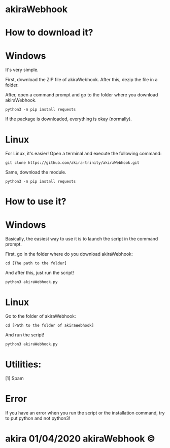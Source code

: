 # akiraWebhook

# How to download it?

# Windows

It's very simple.

First, download the ZIP file of akiraWebhook. After this, dezip the file in a folder.

After, open a command prompt and go to the folder where you download akiraWebhook.

```
python3 -m pip install requests
```
If the package is downloaded, everything is okay (normally).

# Linux

For Linux, it's easier! Open a terminal and execute the following command:

```
git clone https://github.com/akira-trinity/akiraWebhook.git
```

Same, download the module.

```
python3 -m pip install requests
```

# How to use it?

# Windows

Basically, the easiest way to use it is to launch the script in the command prompt.

First, go in the folder where do you download akiraWebhook:

```
cd [The path to the folder]
```
And after this, just run the script!

```
python3 akiraWebhook.py
```

# Linux

Go to the folder of akiraWebhook:

```
cd [Path to the folder of akiraWebhook]
```

And run the script!

```
python3 akiraWebhook.py
```

# Utilities:

[1] Spam





# Error


If you have an error when you run the script or the installation command, try to put python and not python3!







# akira 01/04/2020  akiraWebhook ©
